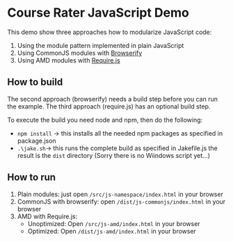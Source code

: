 # Course Rater JavaScript Demo

This demo show three approaches how to modularize JavaScript code:

1. Using the module pattern implemented in plain JavaScript
2. Using CommonJS modules with [Browserify](http://browserify.org/)
3. Using AMD modules with [Require.js](http://requirejs.org/)

## How to build
The second approach (browserify) needs a build step before you can run the example. The third approach (require.js) has an optional build step.

To execute the build you need node and npm, then do the following:

* `npm install` -> this installs all the needed npm packages as specified in package.json
* `.\jake.sh`-> this runs the complete build as specified in Jakefile.js the result is the `dist` directory (Sorry there is no Wiindows script yet...)


## How to run
1. Plain modules: just open `/src/js-namespace/index.html` in your browser
2. CommonJS with browserify: open `/dist/js-commonjs/index.html` in your browser
3. AMD with Require.js:
    * Unoptimized: Open `/src/js-amd/index.html` in your browser
    * Optimized: Open `/dist/js-amd/index.html` in your browser